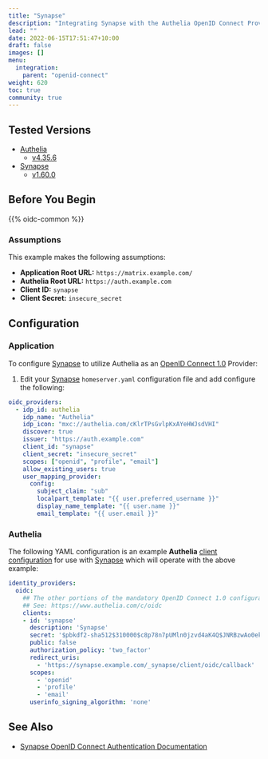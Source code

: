 ```yaml
---
title: "Synapse"
description: "Integrating Synapse with the Authelia OpenID Connect Provider."
lead: ""
date: 2022-06-15T17:51:47+10:00
draft: false
images: []
menu:
  integration:
    parent: "openid-connect"
weight: 620
toc: true
community: true
---
```


## Tested Versions

* [Authelia]
  * [v4.35.6](https://github.com/authelia/authelia/releases/tag/v4.35.6)
* [Synapse]
  * [v1.60.0](https://github.com/matrix-org/synapse/releases/tag/v1.60.0)

## Before You Begin

{{% oidc-common %}}

### Assumptions

This example makes the following assumptions:

* __Application Root URL:__ `https://matrix.example.com/`
* __Authelia Root URL:__ `https://auth.example.com`
* __Client ID:__ `synapse`
* __Client Secret:__ `insecure_secret`

## Configuration

### Application

To configure [Synapse] to utilize Authelia as an [OpenID Connect 1.0] Provider:

1. Edit your [Synapse] `homeserver.yaml` configuration file and add configure the following:

```yaml
oidc_providers:
  - idp_id: authelia
    idp_name: "Authelia"
    idp_icon: "mxc://authelia.com/cKlrTPsGvlpKxAYeHWJsdVHI"
    discover: true
    issuer: "https://auth.example.com"
    client_id: "synapse"
    client_secret: "insecure_secret"
    scopes: ["openid", "profile", "email"]
    allow_existing_users: true
    user_mapping_provider:
      config:
        subject_claim: "sub"
        localpart_template: "{{ user.preferred_username }}"
        display_name_template: "{{ user.name }}"
        email_template: "{{ user.email }}"
```

### Authelia

The following YAML configuration is an example __Authelia__
[client configuration](../../../configuration/identity-providers/openid-connect/clients.md) for use with [Synapse]
which will operate with the above example:

```yaml
identity_providers:
  oidc:
    ## The other portions of the mandatory OpenID Connect 1.0 configuration go here.
    ## See: https://www.authelia.com/c/oidc
    clients:
    - id: 'synapse'
      description: 'Synapse'
      secret: '$pbkdf2-sha512$310000$c8p78n7pUMln0jzvd4aK4Q$JNRBzwAo0ek5qKn50cFzzvE9RXV88h1wJn5KGiHrD0YKtZaR/nCb2CJPOsKaPK0hjf.9yHxzQGZziziccp6Yng'  # The digest of 'insecure_secret'.
      public: false
      authorization_policy: 'two_factor'
      redirect_uris:
        - 'https://synapse.example.com/_synapse/client/oidc/callback'
      scopes:
        - 'openid'
        - 'profile'
        - 'email'
      userinfo_signing_algorithm: 'none'
```

## See Also

* [Synapse OpenID Connect Authentication Documentation](https://matrix-org.github.io/synapse/latest/openid.html)

[Authelia]: https://www.authelia.com
[Synapse]: https://github.com/matrix-org/synapse
[OpenID Connect 1.0]: ../../openid-connect/introduction.md

